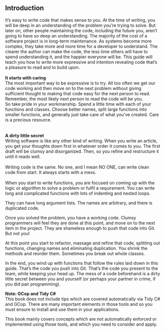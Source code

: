 ## <strong> Introduction </strong><br/>


It’s easy to write code that makes sense to you. At the time of writing, you will be deep in an understanding of the problem you’re trying to solve. But later on, other people maintaining the code, including the future you, aren’t going to have so deep an understanding.
The majority of the cost of a software project is in long-term maintenance. As systems become more complex, they take more and more time for a developer to understand. The clearer the author can make the code, the less time others will have to spend understanding it, and the happier everyone will be. 
This guide will teach you how to write more expressive and intention revealing code that’s a pleasure to read and to build upon.
<br/><br/>
<strong> It starts with caring </strong> <br/>
The most important way to be expressive is to try. All too often we get our code working and then move on to the next problem without giving sufficient thought to making that code easy for the next person to read. Remember, the most likely next person to read the code will be you. 
<br/> So take pride in your workmanship. Spend a little time with each of your functions and classes. Choose better names, split large functions into smaller functions, and generally just take care of what you’ve created. Care is a precious resource.
<br/><br/> <br/> <strong> A dirty little secret </strong><br/>
Writing software is like any other kind of writing. When you write an article, you get your thoughts down first in whatever order it comes to you. The first draft will be clumsy and disorganized. Then, so you refine and restructure it until it reads well.
<br/> <br/> 
Writing code is the same. No one, and I mean NO ONE, can write clean code from start. It always starts with a mess. <br/> <br/>
When you start to write functions, you are focused on coming up with the logic or algorithm to solve a problem or fulfil a requirement. You can write long and complicated functions with lots of indenting and nested loops. <br/>

They can have long argument lists. The names are arbitrary, and there is duplicated code.<br/>

Once you solved the problem, you have a working code. Clumsy programmers will feel they are done at this point, and move on to the next item in the project. They are shameless enough to push that code into Git. But not you! <br/>

At this point you start to refactor, massage and refine that code, splitting out functions, changing names and eliminating duplication. You shrink the methods and reorder them. Sometimes you break out whole classes. <br/>

In the end, you wind up with functions that follow the rules laid down in this guide. That’s the code you push into Git. That’s the code you present to the team, while keeping your head up. The mess of a code beforehand is a dirty little secret between you and yourself (or perhaps your partner in crime, if you did pair programming). <br/>

<strong> Note: GCop and Tidy C# </strong><br>
This book does not include tips which are covered automatically via Tidy C# and GCop. There are many important elements in those tools and so you must ensure to install and use them in your applications.<br/>

This book mainly covers concepts which are not automatically enforced or implemented using those tools, and which you need to consider and apply.
